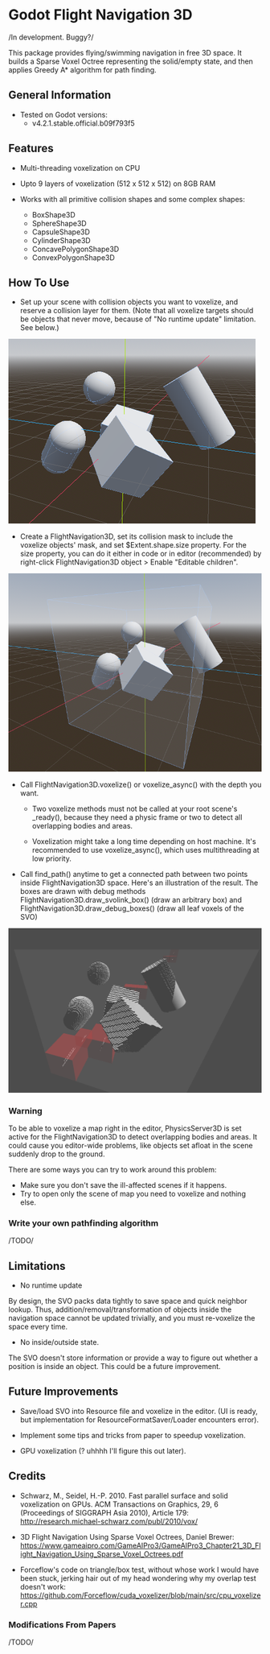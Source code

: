 # Godot Flight Navigation 3D 

/In development. Buggy?/

This package provides flying/swimming navigation in free 3D space. It builds a
Sparse Voxel Octree representing the solid/empty state, and then applies Greedy
A* algorithm for path finding.

## General Information

- Tested on Godot versions: 
	+ v4.2.1.stable.official.b09f793f5

## Features

- Multi-threading voxelization on CPU

- Upto 9 layers of voxelization (512 x 512 x 512) on 8GB RAM

- Works with all primitive collision shapes and some complex shapes:
	+ BoxShape3D
	+ SphereShape3D
	+ CapsuleShape3D
	+ CylinderShape3D
	+ ConcavePolygonShape3D
	+ ConvexPolygonShape3D

## How To Use

- Set up your scene with collision objects you want to voxelize, and reserve a 
collision layer for them. (Note that all voxelize targets should be objects that 
never move, because of "No runtime update" limitation. See below.)

![Collision objects setup](imgs/collision_objects_setup.png "Collision objects setup")

- Create a FlightNavigation3D, set its collision mask to include the voxelize 
objects' mask, and set $Extent.shape.size property. For the size property, you can
do it either in code or in editor (recommended) by right-click FlightNavigation3D
object > Enable "Editable children".

![FlightNavigation3D object setup](imgs/flight_navigation_object_setup.png "FlightNavigation3D object setup")

- Call FlightNavigation3D.voxelize() or voxelize_async() with the depth you want.

	+ Two voxelize methods must not be called at your root scene's _ready(),
	because they need a physic frame or two to detect all overlapping bodies and areas.
	
	+ Voxelization might take a long time depending on host machine. It's recommended
	to use voxelize_async(), which uses multithreading at low priority.
	
- Call find_path() anytime to get a connected path between two points inside FlightNavigation3D
space. Here's an illustration of the result. The boxes are drawn with debug methods
FlightNavigation3D.draw_svolink_box() (draw an arbitrary box) and 
FlightNavigation3D.draw_debug_boxes() (draw all leaf voxels of the SVO)

![Result illustration](imgs/result_illustration.png "Result illustration")

### Warning

To be able to voxelize a map right in the editor, PhysicsServer3D is set active
for the FlightNavigation3D to detect overlapping bodies and areas. It could cause
you editor-wide problems, like objects set afloat in the scene suddenly drop to the 
ground. 

There are some ways you can try to work around this problem:
	
- Make sure you don't save the ill-affected scenes if it happens.
- Try to open only the scene of map you need to voxelize and nothing else.
 

### Write your own pathfinding algorithm

/TODO/

## Limitations

- No runtime update

By design, the SVO packs data tightly to save space and quick neighbor lookup.
Thus, addition/removal/transformation of objects inside the navigation space 
cannot be updated trivially, and you must re-voxelize the space every time. 

- No inside/outside state.

The SVO doesn't store information or provide a way to figure out whether a position
is inside an object. This could be a future improvement.

## Future Improvements

- Save/load SVO into Resource file and voxelize in the editor. (UI is ready, but
implementation for ResourceFormatSaver/Loader encounters error).

- Implement some tips and tricks from paper to speedup voxelization.

- GPU voxelization (? uhhhh I'll figure this out later).

## Credits

- Schwarz, M., Seidel, H.-P. 2010. Fast parallel surface and solid voxelization on GPUs. ACM Transactions on Graphics, 29, 6 (Proceedings of SIGGRAPH Asia 2010), Article 179: http://research.michael-schwarz.com/publ/2010/vox/

- 3D Flight Navigation Using Sparse Voxel Octrees, Daniel Brewer: https://www.gameaipro.com/GameAIPro3/GameAIPro3_Chapter21_3D_Flight_Navigation_Using_Sparse_Voxel_Octrees.pdf

- Forceflow's code on triangle/box test, without whose work I would have been stuck,
	jerking hair out of my head wondering why my overlap test doesn't work:
	https://github.com/Forceflow/cuda_voxelizer/blob/main/src/cpu_voxelizer.cpp

### Modifications From Papers
/TODO/
